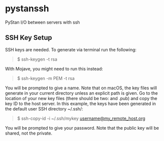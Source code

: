 # pystanssh
 PyStan I/O between servers with ssh

## SSH Key Setup
SSH keys are needed.  To generate via terminal run the following:
> $ ssh-keygen -t rsa

With Mojave, you might need to run this instead:
> $ ssh-keygen -m PEM -t rsa

You will be prompted to give a name.  Note that on macOS, the key files will generate in your current directory unless an explicit path is given.  Go to the location of your new key files (there should be two: <name> and <name>.pub) and copy the key ID to the host server.  In this example, the keys have been generated in the default user SSH directory ~/.ssh/:
> $ ssh-copy-id -i ~/.ssh/mykey username@my_remote_host.org

You will be prompted to give your password.  Note that the public key will be shared, not the private.